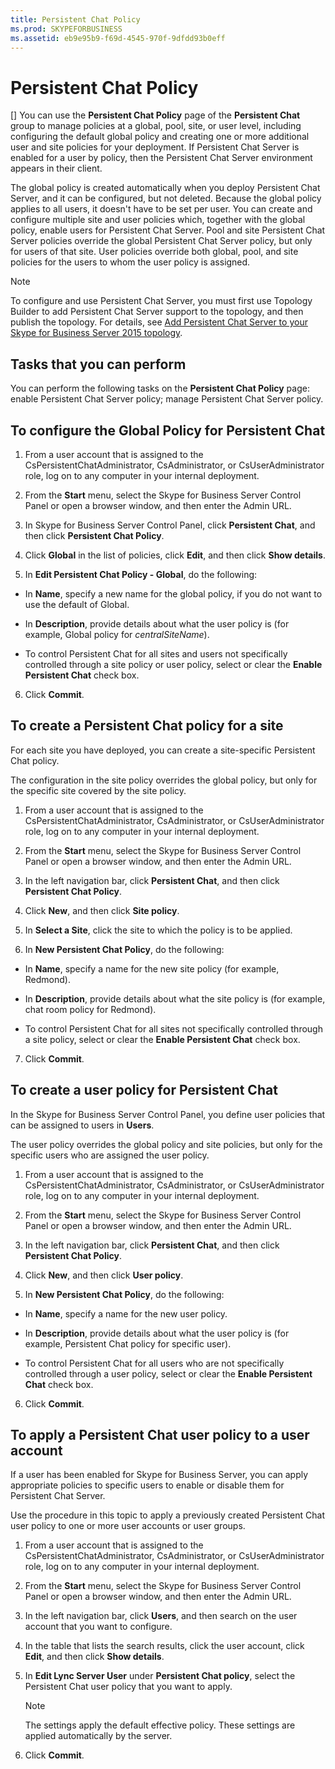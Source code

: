 ```yaml
---
title: Persistent Chat Policy
ms.prod: SKYPEFORBUSINESS
ms.assetid: eb9e95b9-f69d-4545-970f-9dfdd93b0eff
---
```



# Persistent Chat Policy
[]
You can use the **Persistent Chat Policy** page of the **Persistent Chat** group to manage policies at a global, pool, site, or user level, including configuring the default global policy and creating one or more additional user and site policies for your deployment. If Persistent Chat Server is enabled for a user by policy, then the Persistent Chat Server environment appears in their client.
  
    
    

The global policy is created automatically when you deploy Persistent Chat Server, and it can be configured, but not deleted. Because the global policy applies to all users, it doesn't have to be set per user.
You can create and configure multiple site and user policies which, together with the global policy, enable users for Persistent Chat Server. Pool and site Persistent Chat Server policies override the global Persistent Chat Server policy, but only for users of that site. User policies override both global, pool, and site policies for the users to whom the user policy is assigned.
  
    
    


> [!NOTE]
> To configure and use Persistent Chat Server, you must first use Topology Builder to add Persistent Chat Server support to the topology, and then publish the topology. For details, see  [Add Persistent Chat Server to your Skype for Business Server 2015 topology](add-persistent-chat-server-to-your-skype-for-business-server-2015-topology.md). 
  
    
    


## Tasks that you can perform

You can perform the following tasks on the **Persistent Chat Policy** page: enable Persistent Chat Server policy; manage Persistent Chat Server policy.
  
    
    

## To configure the Global Policy for Persistent Chat


1. From a user account that is assigned to the CsPersistentChatAdministrator, CsAdministrator, or CsUserAdministrator role, log on to any computer in your internal deployment.
    
  
2. From the **Start** menu, select the Skype for Business Server Control Panel or open a browser window, and then enter the Admin URL.
    
  
3. In Skype for Business Server Control Panel, click **Persistent Chat**, and then click **Persistent Chat Policy**.
    
  
4. Click **Global** in the list of policies, click **Edit**, and then click **Show details**.
    
  
5. In **Edit Persistent Chat Policy - Global**, do the following:
    
  - In **Name**, specify a new name for the global policy, if you do not want to use the default of Global.
    
  
  - In **Description**, provide details about what the user policy is (for example, Global policy for  _centralSiteName_).
    
  
  - To control Persistent Chat for all sites and users not specifically controlled through a site policy or user policy, select or clear the **Enable Persistent Chat** check box.
    
  
6. Click **Commit**.
    
  

## To create a Persistent Chat policy for a site

For each site you have deployed, you can create a site-specific Persistent Chat policy.
  
    
    
The configuration in the site policy overrides the global policy, but only for the specific site covered by the site policy.
  
    
    

1. From a user account that is assigned to the CsPersistentChatAdministrator, CsAdministrator, or CsUserAdministrator role, log on to any computer in your internal deployment.
    
  
2. From the **Start** menu, select the Skype for Business Server Control Panel or open a browser window, and then enter the Admin URL.
    
  
3. In the left navigation bar, click **Persistent Chat**, and then click **Persistent Chat Policy**.
    
  
4. Click **New**, and then click **Site policy**.
    
  
5. In **Select a Site**, click the site to which the policy is to be applied.
    
  
6. In **New Persistent Chat Policy**, do the following:
    
  - In **Name**, specify a name for the new site policy (for example, Redmond).
    
  
  - In **Description**, provide details about what the site policy is (for example, chat room policy for Redmond).
    
  
  - To control Persistent Chat for all sites not specifically controlled through a site policy, select or clear the **Enable Persistent Chat** check box.
    
  
7. Click **Commit**.
    
  

## To create a user policy for Persistent Chat

In the Skype for Business Server Control Panel, you define user policies that can be assigned to users in **Users**.
  
    
    
The user policy overrides the global policy and site policies, but only for the specific users who are assigned the user policy.
  
    
    

1. From a user account that is assigned to the CsPersistentChatAdministrator, CsAdministrator, or CsUserAdministrator role, log on to any computer in your internal deployment.
    
  
2. From the **Start** menu, select the Skype for Business Server Control Panel or open a browser window, and then enter the Admin URL.
    
  
3. In the left navigation bar, click **Persistent Chat**, and then click **Persistent Chat Policy**.
    
  
4. Click **New**, and then click **User policy**.
    
  
5. In **New Persistent Chat Policy**, do the following:
    
  - In **Name**, specify a name for the new user policy.
    
  
  - In **Description**, provide details about what the user policy is (for example, Persistent Chat policy for specific user).
    
  
  - To control Persistent Chat for all users who are not specifically controlled through a user policy, select or clear the **Enable Persistent Chat** check box.
    
  
6. Click **Commit**.
    
  

## To apply a Persistent Chat user policy to a user account

If a user has been enabled for Skype for Business Server, you can apply appropriate policies to specific users to enable or disable them for Persistent Chat Server.
  
    
    
Use the procedure in this topic to apply a previously created Persistent Chat user policy to one or more user accounts or user groups.
  
    
    

1. From a user account that is assigned to the CsPersistentChatAdministrator, CsAdministrator, or CsUserAdministrator role, log on to any computer in your internal deployment.
    
  
2. From the **Start** menu, select the Skype for Business Server Control Panel or open a browser window, and then enter the Admin URL.
    
  
3. In the left navigation bar, click **Users**, and then search on the user account that you want to configure.
    
  
4. In the table that lists the search results, click the user account, click **Edit**, and then click **Show details**.
    
  
5. In **Edit Lync Server User** under **Persistent Chat policy**, select the Persistent Chat user policy that you want to apply.
    
    > [!NOTE]
      > The **<Automatic>** settings apply the default effective policy. These settings are applied automatically by the server.
6. Click **Commit**.
    
  

